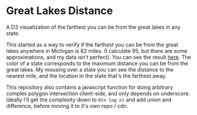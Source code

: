 # Great Lakes Distance
A D3 visualization of the farthest you can be from the great lakes in any state.

This started as a way to verify if the farthest you can be from the great lakes
anywhere in Michigan is 82 miles. (I calculate 95, but there are some
approximations, and my data isn't perfect). You can see the result
[here](https://erikbrinkman.github.io/great-lakes-distance/). The color of a
state corresponds to the maximum distance you can be from the great lakes. My
mousing over a state you can see the distance to the nearest mile, and the
location in the state that's the farthest away.

This repository also contains a javascript function for doing arbitrary complex
polygon intersection client-side, and only depends on underscore. Ideally I'll
get the complexity down to `O(n log n)` and add union and difference, before
moving it to it's own repo / cdn.
